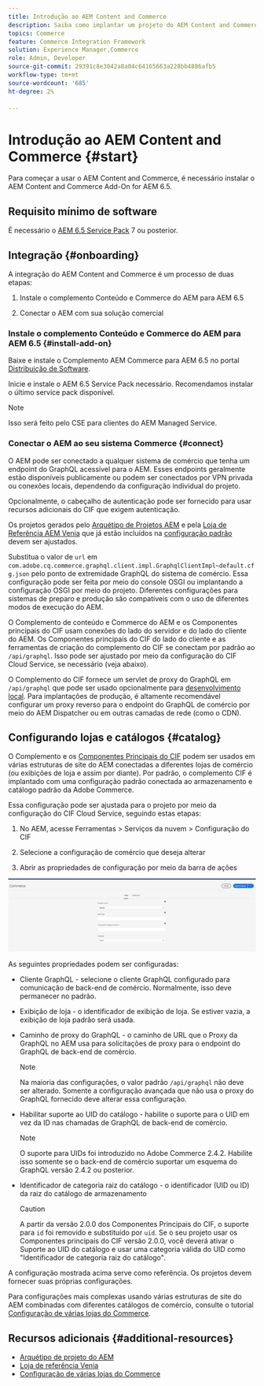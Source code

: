 ```yaml
---
title: Introdução ao AEM Content and Commerce
description: Saiba como implantar um projeto do AEM Content and Commerce.
topics: Commerce
feature: Commerce Integration Framework
solution: Experience Manager,Commerce
role: Admin, Developer
source-git-commit: 29391c8e3042a8a04c64165663a228bb4886afb5
workflow-type: tm+mt
source-wordcount: '685'
ht-degree: 2%

---
```


# Introdução ao AEM Content and Commerce {#start}

Para começar a usar o AEM Content and Commerce, é necessário instalar o AEM Content and Commerce Add-On for AEM 6.5.

## Requisito mínimo de software

É necessário o [AEM 6.5 Service Pack](https://experience.adobe.com/#/downloads/content/software-distribution/br/aem.html) 7 ou posterior.

## Integração {#onboarding}

A integração do AEM Content and Commerce é um processo de duas etapas:

1. Instale o complemento Conteúdo e Commerce do AEM para AEM 6.5

2. Conectar o AEM com sua solução comercial

### Instale o complemento Conteúdo e Commerce do AEM para AEM 6.5 {#install-add-on}

Baixe e instale o Complemento AEM Commerce para AEM 6.5 no portal [Distribuição de Software](https://experience.adobe.com/#/downloads/content/software-distribution/br/aem.html).

Inicie e instale o AEM 6.5 Service Pack necessário. Recomendamos instalar o último service pack disponível.

>[!NOTE]
>
>Isso será feito pelo CSE para clientes do AEM Managed Service.

### Conectar o AEM ao seu sistema Commerce {#connect}

O AEM pode ser conectado a qualquer sistema de comércio que tenha um endpoint do GraphQL acessível para o AEM. Esses endpoints geralmente estão disponíveis publicamente ou podem ser conectados por VPN privada ou conexões locais, dependendo da configuração individual do projeto.

Opcionalmente, o cabeçalho de autenticação pode ser fornecido para usar recursos adicionais do CIF que exigem autenticação.

Os projetos gerados pelo [Arquétipo de Projetos AEM](https://github.com/adobe/aem-project-archetype) e pela [Loja de Referência AEM Venia](https://github.com/adobe/aem-cif-guides-venia) que já estão incluídos na [configuração padrão](https://github.com/adobe/aem-cif-guides-venia/blob/main/ui.config/src/main/content/jcr_root/apps/venia/osgiconfig/config/com.adobe.cq.commerce.graphql.client.impl.GraphqlClientImpl~default.cfg.json) devem ser ajustados.

Substitua o valor de `url` em `com.adobe.cq.commerce.graphql.client.impl.GraphqlClientImpl~default.cfg.json` pelo ponto de extremidade GraphQL do sistema de comércio. Essa configuração pode ser feita por meio do console OSGI ou implantando a configuração OSGI por meio do projeto. Diferentes configurações para sistemas de preparo e produção são compatíveis com o uso de diferentes modos de execução do AEM.

O Complemento de conteúdo e Commerce do AEM e os Componentes principais do CIF usam conexões do lado do servidor e do lado do cliente do AEM. Os Componentes principais do CIF do lado do cliente e as ferramentas de criação do complemento do CIF se conectam por padrão ao `/api/graphql`. Isso pode ser ajustado por meio da configuração do CIF Cloud Service, se necessário (veja abaixo).

O Complemento do CIF fornece um servlet de proxy do GraphQL em `/api/graphql` que pode ser usado opcionalmente para [desenvolvimento local](develop.md). Para implantações de produção, é altamente recomendável configurar um proxy reverso para o endpoint do GraphQL de comércio por meio do AEM Dispatcher ou em outras camadas de rede (como o CDN).

## Configurando lojas e catálogos {#catalog}

O Complemento e os [Componentes Principais do CIF](https://github.com/adobe/aem-core-cif-components) podem ser usados em várias estruturas de site do AEM conectadas a diferentes lojas de comércio (ou exibições de loja e assim por diante). Por padrão, o complemento CIF é implantado com uma configuração padrão conectada ao armazenamento e catálogo padrão da Adobe Commerce.

Essa configuração pode ser ajustada para o projeto por meio da configuração do CIF Cloud Service, seguindo estas etapas:

1. No AEM, acesse Ferramentas > Serviços da nuvem > Configuração do CIF

2. Selecione a configuração de comércio que deseja alterar

3. Abrir as propriedades de configuração por meio da barra de ações

![Configuração do CIF Cloud Services](/help/commerce/cif/assets/cif-cloud-service-config.png)

As seguintes propriedades podem ser configuradas:

- Cliente GraphQL - selecione o cliente GraphQL configurado para comunicação de back-end de comércio. Normalmente, isso deve permanecer no padrão.
- Exibição de loja - o identificador de exibição de loja. Se estiver vazia, a exibição de loja padrão será usada.
- Caminho de proxy do GraphQL - o caminho de URL que o Proxy da GraphQL no AEM usa para solicitações de proxy para o endpoint do GraphQL de back-end de comércio.

  >[!NOTE]
  >
  >Na maioria das configurações, o valor padrão `/api/graphql` não deve ser alterado. Somente a configuração avançada que não usa o proxy do GraphQL fornecido deve alterar essa configuração.

- Habilitar suporte ao UID do catálogo - habilite o suporte para o UID em vez da ID nas chamadas de GraphQL de back-end de comércio.

  >[!NOTE]
  >
  >O suporte para UIDs foi introduzido no Adobe Commerce 2.4.2. Habilite isso somente se o back-end de comércio suportar um esquema do GraphQL versão 2.4.2 ou posterior.

- Identificador de categoria raiz do catálogo - o identificador (UID ou ID) da raiz do catálogo de armazenamento

  >[!CAUTION]
  >
  >A partir da versão 2.0.0 dos Componentes Principais do CIF, o suporte para `id` foi removido e substituído por `uid`. Se o seu projeto usar os Componentes principais do CIF versão 2.0.0, você deverá ativar o Suporte ao UID do catálogo e usar uma categoria válida do UID como &quot;Identificador de categoria raiz do catálogo&quot;.

A configuração mostrada acima serve como referência. Os projetos devem fornecer suas próprias configurações.

Para configurações mais complexas usando várias estruturas de site do AEM combinadas com diferentes catálogos de comércio, consulte o tutorial [Configuração de várias lojas do Commerce](configuring/multi-store-setup.md).

## Recursos adicionais {#additional-resources}

- [Arquétipo de projeto do AEM](https://github.com/adobe/aem-project-archetype)
- [Loja de referência Venia](https://github.com/adobe/aem-cif-guides-venia)
- [Configuração de várias lojas do Commerce](configuring/multi-store-setup.md)

